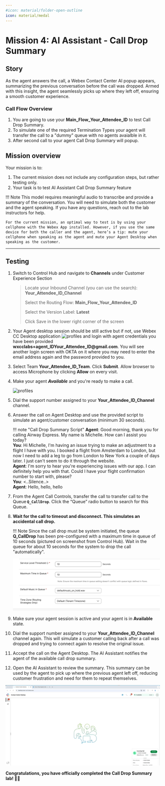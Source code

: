 ```yaml
---
#icon: material/folder-open-outline
icon: material/medal
---
```




# Mission 4: AI Assistant - Call Drop Summary

## Story

As the agent answers the call, a Webex Contact Center AI popup appears, summarizing the previous conversation before the call was dropped. Armed with this insight, the agent seamlessly picks up where they left off, ensuring a smooth customer experience.

### Call Flow Overview

1. You are going to use your <span class="attendee-id-container">**Main_Flow_<span class="attendee-id-placeholder" data-prefix="Main_Flow_">Your_Attendee_ID</span><span class="copy" title="Click to copy!"></span></span>** to test Call Drop Summary. </br>
2. To simulate one of the required Termination Types your agent will transfer the call to a "dummy" queue with no agents avaialble in it.
3. After second call to your agent Call Drop Summary will popup.</br>

## Mission overview
Your mission is to:

1. The current mission does not include any configuration steps, but rather testing only.</br>
2. Your task is to test AI Assistant Call Drop Summary feature</br>


!!! Note
    This model requires meaningful audio to transcribe and provide a summary of the conversation. You will need to simulate both the customer and the agent speaking. If you have any questions, reach out to the lab instructors for help.</br>

    For the current mission, an optimal way to test is by using your cellphone with the Webex App installed. However, if you use the same device for both the caller and the agent, here’s a tip: mute your cellphone when speaking as the agent and mute your Agent Desktop when speaking as the customer.
---

## Testing

1. Switch to Control Hub and navigate to **Channels** under Customer Experience Section
  
    >
    > Locate your Inbound Channel (you can use the search): **<span class="attendee-id-container"><span class="attendee-id-placeholder" data-suffix="_Channel">Your_Attendee_ID</span>_Channel<span class="copy" title="Click to copy!"></span></span>**
    >
    > Select the Routing Flow: <span class="attendee-id-container">**Main_Flow_<span class="attendee-id-placeholder" data-prefix="Main_Flow_">Your_Attendee_ID</span><span class="copy" title="Click to copy!"></span></span>**
    >
    > Select the Version Label: **Latest**
    >
    > Click Save in the lower right corner of the screen

2. Your Agent desktop session should be still active but if not, use Webex CC Desktop application ![profiles](../graphics/overview/Desktop_Icon40x40.png) and login with agent credentials you have been provided **<span class="attendee-id-container">wxcclabs+agent_ID<span class="attendee-id-placeholder" data-prefix="wxcclabs+agent_ID" data-suffix="@gmail.com">Your_Attendee_ID</span>@gmail.com<span class="copy" title="Click to copy!"></span></span>**. You will see another login screen with OKTA on it where you may need to enter the email address again and the password provided to you. 
2. Select Team **<span class="attendee-id-container"><span class="attendee-id-placeholder" data-suffix="_Team">Your_Attendee_ID</span>_Team<span class="copy" title="Click to copy!"></span></span>**. Click **Submit**. Allow browser to access Microphone by clicking **Allow** on every visit.
3. Make your agent ***Available*** and you're ready to make a call.

    ![profiles](../graphics/Lab1/5-Agent_Login.gif)

4. Dial the support number assigned to your **<span class="attendee-id-placeholder">Your_Attendee_ID</span>_Channel** channel.

5. Answer the call on Agent Desktop and use the provided script to simulate an agent/customer conversation (minimum 30 seconds).

    <!-- md:option type:note -->
    
    !!! note "Call Drop Summary Script"
        **Agent**: Good morning, thank you for calling Airway Express. My name is Michelle. How can I assist you today?</br>
        **You**: Hi Michelle, I'm having an issue trying to make an adjustment to a flight I have with you. I booked a flight from Amsterdam to London, but now I need to add a leg to go from London to New York a couple of days later. I just can't seem to do it through the website.</br>
        **Agent**: I'm sorry to hear you're experiencing issues with our app. I can definitely help you with that. Could I have your flight confirmation number to start with, please?</br>
        **You**: <..Silence..></br>
        **Agent**: Hello, hello, hello</br>


6. From the Agent Call Controls, transfer the call to transfer call to the Queue **`Q_CallDrop`**. Click the “Queue” radio button to search for this Queue.

7. **Wait for the call to timeout and disconnect. This simulates an accidental call drop.**

    !!! Note
        Since the call drop must be system initiated, the queue **Q_CallDrop** has been pre-configured with a maximum time in queue of 10 seconds (pictured on screenshot from Control Hub). Wait in the queue for about 10 seconds for the system to drop the call "automatically". 
    
    ![Profiles](../graphics/Lab2/CallDropSum_DummyQueue.png)

8. Make sure your agent session is active and your agent is in **Available** state.

9. Dial the support number assigned to your **<span class="attendee-id-placeholder">Your_Attendee_ID</span>_Channel** channel again. This will simulate a customer calling back after a call was dropped and trying to connect again to resolve the original issue.

10. Accept the call on the Agent Desktop. The AI Assistant notifies the agent of the available call drop summary.

11. Open the AI Assistant to review the summary. This summary can be used by the agent to pick up where the previous agent left off, reducing customer frustration and need for them to repeat themselves.

![Profiles](../graphics/Lab2/Call_Drop_Summary.gif)

<p style="text-align:left"><strong>Congratulations, you have officially completed the Call Drop Summary lab! 🎉🎉 </strong></p>
